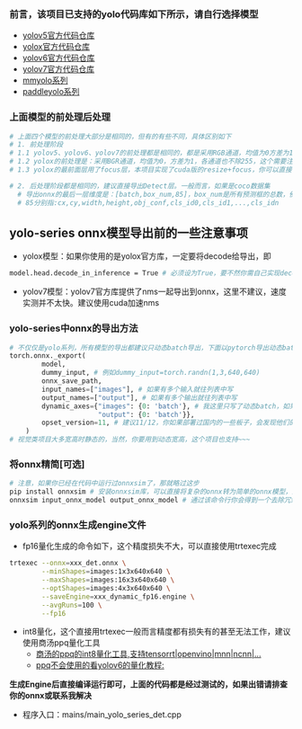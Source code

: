 ### 前言，该项目已支持的yolo代码库如下所示，请自行选择模型
- [yolov5官方代码仓库](https://github.com/ultralytics/yolov5)
- [yolox官方代码仓库](https://github.com/Megvii-BaseDetection/YOLOX)
- [yolov6官方代码仓库](https://github.com/meituan/YOLOv6)
- [yolov7官方代码仓库](https://github.com/WongKinYiu/yolov7)
- [mmyolo系列](https://github.com/open-mmlab/mmyolo)
- [paddleyolo系列](https://github.com/PaddlePaddle/PaddleYOLO)

### 上面模型的前处理后处理
```bash
# 上面四个模型的前处理大部分是相同的，但有的有些不同，具体区别如下
# 1. 前处理阶段
# 1.1 yolov5、yolov6、yolov7的前处理都是相同的，都是采用RGB通道，均值为0方差为1，并且各通道除以255
# 1.2 yolox的前处理是：采用BGR通道，均值为0，方差为1，各通道也不除255，这个需要注意一下
# 1.3 yolox的最前面层用了focus层，本项目实现了cuda版的resize+focus，你可以直接替换用以加速

# 2. 后处理阶段都是相同的，建议直接导出Detect层。一般而言，如果是coco数据集
  # 导出onnx的最后一层维度是：[batch,box_num,85]，box_num是所有预测框的总数，例如:yolox/yolov6是8400
  # 85分别指:cx,cy,width,height,obj_conf,cls_id0,cls_id1,...,cls_idn
```

## yolo-series onnx模型导出前的一些注意事项
- yolox模型：如果你使用的是yolox官方库，一定要将decode给导出，即
```bash
model.head.decode_in_inference = True # 必须设为True，要不然你需自己实现decode过程
```
- yolov7模型：yolov7官方库提供了nms一起导出到onnx，这里不建议，速度实测并不太快。建议使用cuda加速nms

### yolo-series中onnx的导出方法
```python
# 不仅仅是yolo系列，所有模型的导出都建议只动态batch导出，下面以pytorch导出动态batch的onnx举例：
torch.onnx._export(
        model,
        dummy_input, # 例如dummy_input=torch.randn(1,3,640,640)
        onnx_save_path,
        input_names=["images"], # 如果有多个输入就往列表中写
        output_names=["output"], # 如果有多个输出就往列表中写
        dynamic_axes={"images": {0: 'batch'}, # 我这里只写了动态batch，如果有多个输入或输出，直接添加即可
                      "output": {0: 'batch'}},
        opset_version=11, # 建议11/12，你如果部署过国内的一些板子，会发现他们的int8量化工具一般不支持较高版本的onnx，为了一个onnx走天下，建议这个版本不要太高
    )
# 视觉类项目大多宽高时静态的，当然，你要用到动态宽高，这个项目也支持~~~
```

### 将onnx精简[可选]
```bash
# 注意，如果你已经在代码中运行过onnxsim了，那就略过这步
pip install onnxsim # 安装onnxsim库，可以直接将复杂的onnx转为简单的onnx模型，且不改变其推理精度
onnxsim input_onnx_model output_onnx_model # 通过该命令行你会得到一个去除冗余算子的onnx模型
```

### yolo系列的onnx生成engine文件
- fp16量化生成的命令如下，这个精度损失不大，可以直接使用trtexec完成
```bash
trtexec --onnx=xxx_det.onnx \
        --minShapes=images:1x3x640x640 \
        --maxShapes=images:16x3x640x640 \
        --optShapes=images:4x3x640x640 \
        --saveEngine=xxx_dynamic_fp16.engine \
        --avgRuns=100 \
        --fp16
```
- int8量化，这个直接用trtexec一般而言精度都有损失有的甚至无法工作，建议使用商汤ppq量化工具
  - [商汤的ppq的int8量化工具,支持tensorrt|openvino|mnn|ncnn|...](https://github.com/openppl-public/ppq)
  - [ppq不会使用的看yolov6的量化教程:](https://github.com/meituan/YOLOv6/tree/main/tools/quantization/ppq)

**生成Engine后直接编译运行即可，上面的代码都是经过测试的，如果出错请排查你的onnx或联系我解决**
- 程序入口：mains/main_yolo_series_det.cpp